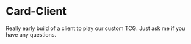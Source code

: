 # Card-Client

Really early build of a client to play our custom TCG. Just ask me if you have any questions.
